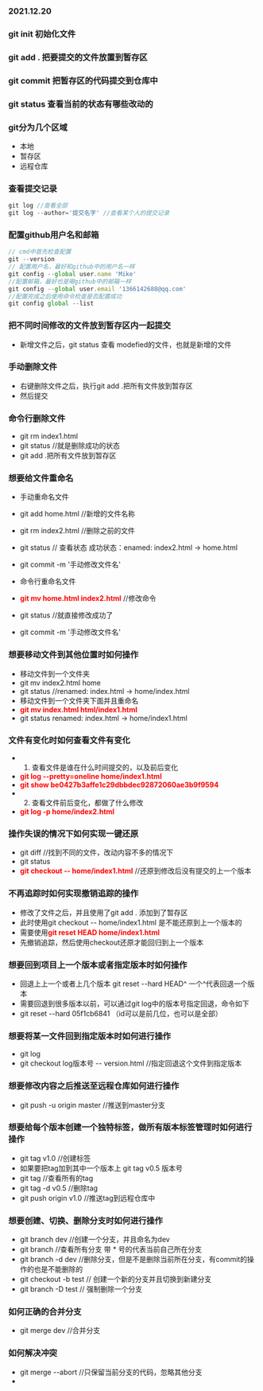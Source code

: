 ### 2021.12.20
### git init 初始化文件
### git add . 把要提交的文件放置到暂存区
### git commit 把暂存区的代码提交到仓库中
### git status 查看当前的状态有哪些改动的
### git分为几个区域 
 * 本地
 * 暂存区
 * 远程仓库
 ### 查看提交记录
 ```javascript
 git log //查看全部
 git log --author='提交名字' //查看某个人的提交记录
 ```

 ### 配置github用户名和邮箱
 ```javascript
 // cmd中首先检查配置
 git --version
 // 配置用户名，最好和github中的用户名一样
 git config --global user.name 'Mike' 
 //配置邮箱，最好也是喝github中的邮箱一样
 git config --global user.email '1366142688@qq.com'
 //配置完成之后使用命令检查是否配置成功
 git config global --list
 ```


 ### 把不同时间修改的文件放到暂存区内一起提交
 * 新增文件之后，git status 查看 modefied的文件，也就是新增的文件

 ### 手动删除文件
 * 右键删除文件之后，执行git add .把所有文件放到暂存区
 * 然后提交
 ### 命令行删除文件
 * git rm index1.html
 * git status //就是删除成功的状态
 * git add .把所有文件放到暂存区
 ### 想要给文件重命名
 * 手动重命名文件
 * git add home.html //新增的文件名称
 * git rm index2.html //删除之前的文件
 * git status // 查看状态 成功状态：enamed:    index2.html -> home.html
 * git commit -m '手动修改文件名'
 
 * 命令行重命名文件
 * <strong style="color:red">git mv home.html index2.html</strong> //修改命令
 * git status //就直接修改成功了
 * git commit -m '手动修改文件名'

 ### 想要移动文件到其他位置时如何操作
 * 移动文件到一个文件夹
  * git mv index2.html home
  * git status //renamed:    index.html -> home/index.html
 * 移动文件到一个文件夹下面并且重命名
  * <strong style="color:red">git mv index.html html/index1.html</strong>
  * git status  renamed:    index.html -> home/index1.html

### 文件有变化时如何查看文件有变化
* 1. 查看文件是谁在什么时间提交的，以及前后变化
* <strong style="color:red">git log --pretty=oneline home/index1.html</strong>
* <strong style="color:red">git show be0427b3affe1c29dbbdec92872060ae3b9f9594</strong>
* 2. 查看文件前后变化，都做了什么修改
* <strong style="color:red">git log -p home/index2.html</strong>

### 操作失误的情况下如何实现一键还原
* git diff //找到不同的文件，改动内容不多的情况下
* git status 
* <strong style="color:red">git checkout -- home/index1.html</strong> //还原到修改后没有提交的上一个版本

### 不再追踪时如何实现撤销追踪的操作
* 修改了文件之后，并且使用了git add . 添加到了暂存区
* 此时使用git checkout -- home/index1.html 是不能还原到上一个版本的
* 需要使用<strong style="color:red">git reset HEAD home/index1.html</strong>
* 先撤销追踪，然后使用checkout还原才能回归到上一个版本

### 想要回到项目上一个版本或者指定版本时如何操作
* 回退上上一个或者上几个版本 git reset --hard HEAD^  一个^代表回退一个版本
* 需要回退到很多版本以前，可以通过git log中的版本号指定回退，命令如下
* git reset --hard 05f1cb6841 （id可以是前几位，也可以是全部）

### 想要将某一文件回到指定版本时如何进行操作
* git log 
* git checkout log版本号 -- version.html //指定回退这个文件到指定版本

### 想要修改内容之后推送至远程仓库如何进行操作
* git push -u origin master //推送到master分支

### 想要给每个版本创建一个独特标签，做所有版本标签管理时如何进行操作
* git tag v1.0 //创建标签
* 如果要把tag加到其中一个版本上 git tag v0.5 版本号
* git tag //查看所有的tag
* git tag -d v0.5 //删除tag
* git push origin v1.0 //推送tag到远程仓库中

### 想要创建、切换、删除分支时如何进行操作
* git branch dev  //创建一个分支，并且命名为dev
* git branch //查看所有分支 带 * 号的代表当前自己所在分支
* git branch -d dev //删除分支，但是不是删除当前所在分支，有commit的操作的也是不能删除的
* git checkout -b test // 创建一个新的分支并且切换到新建分支
* git branch -D test // 强制删除一个分支

### 如何正确的合并分支
* git merge dev //合并分支

### 如何解决冲突
* git merge --abort //只保留当前分支的代码，忽略其他分支
* 